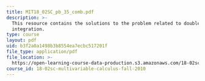 ```yaml
---
title: MIT18_02SC_pb_35_comb.pdf
description: >-
  This resource contains the solutions to the problem related to double
  integration.
type: course
layout: pdf
uid: b3f2a0a1498b3b8554ea7ecbc517201f
file_type: application/pdf
file_location: >-
  https://open-learning-course-data-production.s3.amazonaws.com/18-02sc-multivariable-calculus-fall-2010/b3f2a0a1498b3b8554ea7ecbc517201f_MIT18_02SC_pb_35_comb.pdf
course_id: 18-02sc-multivariable-calculus-fall-2010
---
```

